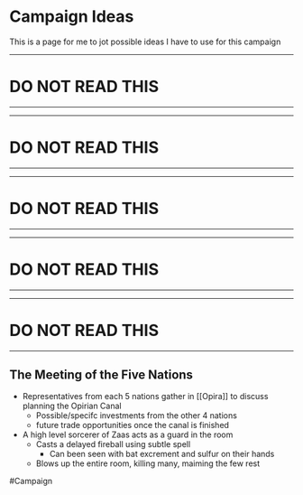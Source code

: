 # Campaign Ideas
This is a page for me to jot possible ideas I have to use for this campaign

---
# DO NOT READ THIS
---

---
# DO NOT READ THIS
---

---
# DO NOT READ THIS
---

---
# DO NOT READ THIS
---

---
# DO NOT READ THIS
---

## The Meeting of the Five Nations
- Representatives from each 5 nations gather in [[Opira]] to discuss planning the Opirian Canal
	- Possible/specifc investments from the other 4 nations
	- future trade opportunities once the canal is finished 
- A high level sorcerer of Zaas acts as a guard in the room
	- Casts a delayed fireball using subtle spell
		- Can been seen with bat excrement and sulfur on their hands 
	- Blows up the entire room, killing many, maiming the few rest


#Campaign